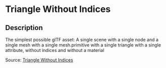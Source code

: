 # Triangle Without Indices

## Description

The simplest possible glTF asset: A single scene with a single node and a single mesh with a single mesh.primitive with a single triangle with a single attribute, without indices and without a material

Source: [Triangle Without Indices](https://github.com/KhronosGroup/glTF-Sample-Assets/tree/6f5b2f56eb285aa25b86f2de992596e596c5182d/Models/TriangleWithoutIndices)
